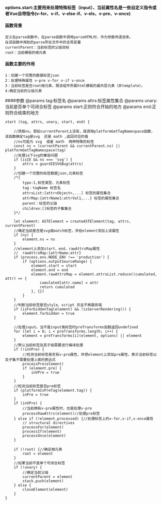 #### options.start:主要用来处理特殊标签（input）、当前属性名是一些自定义指令或者Vue自带指令(v-for、v-if、v-else-if、v-els、v-pre、v-once)


#### 函数背景
    定义在parse函数中，在parse函数中调用parseHTML时，作为参数传递进来。
    在该函数中用到的parse所在文件中的全局变量
    currentParent：当前标签的父级目标
    root：当前模板的根元素
    



#### 函数主要的作用
    1：创建一个完整的数据标签json
    2：处理特殊属性 v-pre v-for v-if v-once
    3：当前标签是否root根元素，既该组件所属html模板的最外层元素（非template）。
    4:确定当前的父级元素
####参数
    @params tag:标签名
    @params attrs:标签属性集合
    @params unary:当前是否单个可闭合标签
    @params start:正则符合开始的地方
    @params end:正则符合结束的地方

   
   
   
   
```
start (tag, attrs, unary, start, end) {
      
    //获取ns，假如currentParent上没有，就调用platformGetTagNamespace函数，该函数确定tag是svg  还是 math ,返回对应的值
    //ns可能为 svg  或者 math  两种特殊的标签
    const ns = (currentParent && currentParent.ns) || platformGetTagNamespace(tag)
    //处理ie下svg的兼容问题
    if (isIE && ns === 'svg') {
        attrs = guardIESVGBug(attrs)
    }
    //创建一个完整的标签数据json,元素标签 
    /*{
        type:1,标签类型，元素标签
        tag：tagName 标签名
        attrsList:[attr<Object>,...] 标签的属性集合
        attrMap:{attrName1:attrVal1,...} 标签的属性集合
        parent：标签的父级
        children:[]标签的子集集合
    }*/
    
    let element: ASTElement = createASTElement(tag, attrs, currentParent)
    //确定当前是否是svg或match标签，并给element添加上该属性
    if (ns) {
        element.ns = ns
    }
    //element上添加start，end，rawAttrsMap属性
    //  rawAttrsMap:{attrName:attr}
    if (process.env.NODE_ENV !== 'production') {
        if (options.outputSourceRange) {
            element.start = start
            element.end = end
            element.rawAttrsMap = element.attrsList.reduce((cumulated, attr) => {
                cumulated[attr.name] = attr
                return cumulated
            }, {})
        }
    }
    //判断当前标签是否style、script 并且不再服务端
    if (isForbiddenTag(element) && !isServerRendering()) {
        element.forbidden = true
    }
    
    //处理input。当不是input类标签时preTransforms函数返回undefined
    for (let i = 0; i < preTransforms.length; i++) {
        element = preTransforms[i](element, options) || element
    }
    //默认当前标签及其子级需要进行编译处理
    if (!inVPre) {
        //检测当前标签是否有v-pre属性，并想element上添加pre属性，表示当前标签以及子集不需要处理上面的表达式
        processPre(element)
        if (element.pre) { 
            inVPre = true
        }
    }
    //检测当前标签是否pre标签
    if (platformIsPreTag(element.tag)) {
        inPre = true
    }
    if (inVPre) {
        //当前拥有v-pre属性时，也是处理v-pre
        processRawAttrs(element)//处理pre标签
    } else if (!element.processed) {//处理标签上的v-for,v-if,v-once属性
        // structural directives
        processFor(element)
        processIf(element)
        processOnce(element)
    }
    
    if (!root) {//确定根元素
        root = element
    }
    //如果当前不是单个可闭合标签  
    if (!unary) {
        //确定当前父级
        currentParent = element
        stack.push(element)
    } else {
        closeElement(element)
    }
}

```